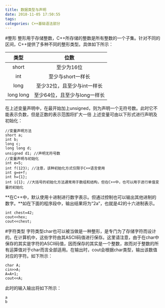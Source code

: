 ```yaml
---
title: 数据类型与声明
date: 2018-11-05 17:50:55
tags: 
categories: C++基础语法部分
---
```

#整形
整形用于存储整数，C++所存储的整数是所有整数的一个子集。针对不同的区间，C++提供了多种不同的整形类型。具体如下所示：

|类型|位数|
|:--:|:--:|
|short|至少为16位|
|int|至少与short一样长|
|long|至少32位，且至少与int一样长|
|long long|至少64位，且至少与long一样长|

在上述变量声明中，在最开始加上unsigned，则为声明一个无符号数。此时它不能表示负数，但是正数的表示范围将扩大一倍
上述变量可由以下形式进行声明及初始化：

```
//变量声明方法
short a;
int b;
long c;
long long d;
unsigned d1; //声明无符号数
//变量声明与初始化
int e=5;
int f(123); //注意，该种初始化方式仅限于C++语言使用
int g=e+f;
int h={1};
int i{1}; //大括号的初始化方法通常用于数组和结构，但在C++中，也可以用于进行单值变量的初始化
```
**在C++中，默认使用十进制进行数字表示。但通过控制也可以输出其他进制的数字。**如在下面的程序段中，输出结果将为“2a”，也就是42的十六进制表示。

```
int chest=42;
cout<<hex;
cout<<chest;
```

#字符类型
字符类型char也可以被当做是一种整形，是专门为了存储字符而设计的。在计算机中，这些字符由其ASCII码值进行保存。这里请注意，由于在char中保存的其实是字符的ASCII码值，因而保存的其实是一个整数，故而对于整数的所有运算值对于char而言全部适用。在输出时，cout会根据char类型，输出该数值对应的字符。如下所示：

```
char A;
cin>>A;
A=A+1;
cout<<A;
```

此时的输入输出将如下所示：

```
a
b
```



